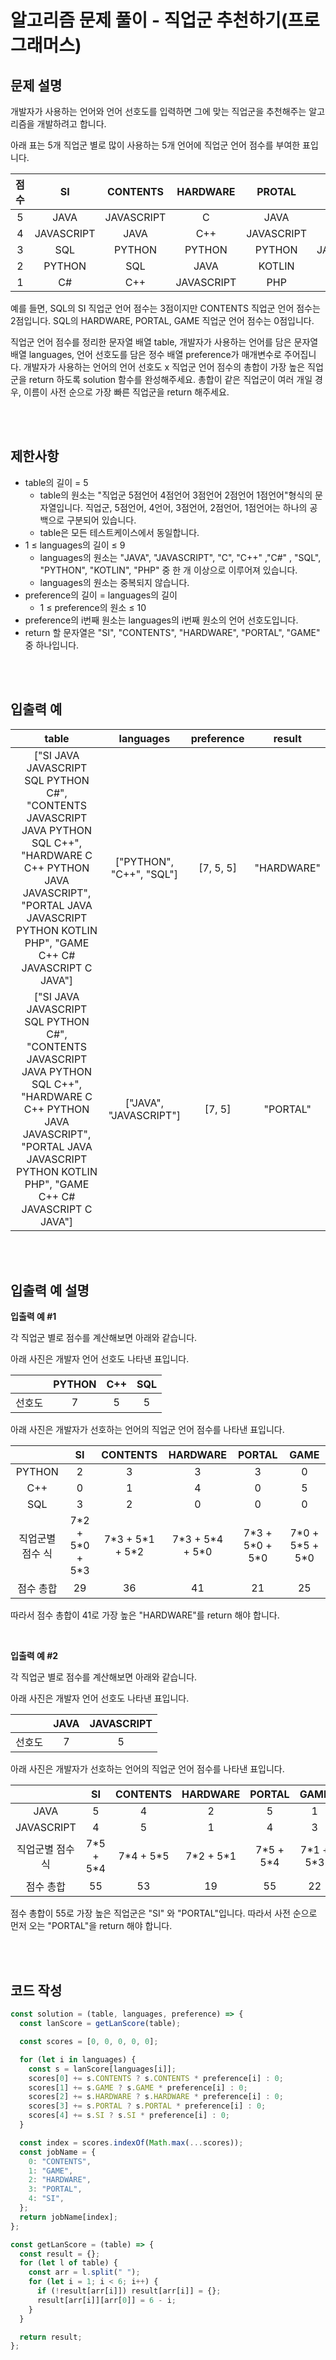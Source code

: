 # 알고리즘 문제 풀이 - 직업군 추천하기(프로그래머스)

## 문제 설명

개발자가 사용하는 언어와 언어 선호도를 입력하면 그에 맞는 직업군을 추천해주는 알고리즘을 개발하려고 합니다.

아래 표는 5개 직업군 별로 많이 사용하는 5개 언어에 직업군 언어 점수를 부여한 표입니다.

| 점수 |     SI     |  CONTENTS  |  HARDWARE  |   PROTAL   |    GAME    |
| :--: | :--------: | :--------: | :--------: | :--------: | :--------: |
|  5   |    JAVA    | JAVASCRIPT |     C      |    JAVA    |    C++     |
|  4   | JAVASCRIPT |    JAVA    |    C++     | JAVASCRIPT |     C#     |
|  3   |    SQL     |   PYTHON   |   PYTHON   |   PYTHON   | JAVASCRIPT |
|  2   |   PYTHON   |    SQL     |    JAVA    |   KOTLIN   |     C      |
|  1   |     C#     |    C++     | JAVASCRIPT |    PHP     |    JAVA    |

예를 들면, SQL의 SI 직업군 언어 점수는 3점이지만 CONTENTS 직업군 언어 점수는 2점입니다. SQL의 HARDWARE, PORTAL, GAME 직업군 언어 점수는 0점입니다.

직업군 언어 점수를 정리한 문자열 배열 table, 개발자가 사용하는 언어를 담은 문자열 배열 languages, 언어 선호도를 담은 정수 배열 preference가 매개변수로 주어집니다. 개발자가 사용하는 언어의 언어 선호도 x 직업군 언어 점수의 총합이 가장 높은 직업군을 return 하도록 solution 함수를 완성해주세요. 총합이 같은 직업군이 여러 개일 경우, 이름이 사전 순으로 가장 빠른 직업군을 return 해주세요.

<br /><br />

## 제한사항

- table의 길이 = 5
  - table의 원소는 "직업군 5점언어 4점언어 3점언어 2점언어 1점언어"형식의 문자열입니다. 직업군, 5점언어, 4언어, 3점언어, 2점언어, 1점언어는 하나의 공백으로 구분되어 있습니다.
  - table은 모든 테스트케이스에서 동일합니다.
- 1 ≤ languages의 길이 ≤ 9
  - languages의 원소는 "JAVA", "JAVASCRIPT", "C", "C++" ,"C#" , "SQL", "PYTHON", "KOTLIN", "PHP" 중 한 개 이상으로 이루어져 있습니다.
  - languages의 원소는 중복되지 않습니다.
- preference의 길이 = languages의 길이
  - 1 ≤ preference의 원소 ≤ 10
- preference의 i번째 원소는 languages의 i번째 원소의 언어 선호도입니다.
- return 할 문자열은 "SI", "CONTENTS", "HARDWARE", "PORTAL", "GAME" 중 하나입니다.

<br /><br />

## 입출력 예

|                                                                                                 table                                                                                                 |        languages         | preference |   result   |
| :---------------------------------------------------------------------------------------------------------------------------------------------------------------------------------------------------: | :----------------------: | :--------: | :--------: |
| ["SI JAVA JAVASCRIPT SQL PYTHON C#", "CONTENTS JAVASCRIPT JAVA PYTHON SQL C++", "HARDWARE C C++ PYTHON JAVA JAVASCRIPT", "PORTAL JAVA JAVASCRIPT PYTHON KOTLIN PHP", "GAME C++ C# JAVASCRIPT C JAVA"] | ["PYTHON", "C++", "SQL"] | [7, 5, 5]  | "HARDWARE" |
| ["SI JAVA JAVASCRIPT SQL PYTHON C#", "CONTENTS JAVASCRIPT JAVA PYTHON SQL C++", "HARDWARE C C++ PYTHON JAVA JAVASCRIPT", "PORTAL JAVA JAVASCRIPT PYTHON KOTLIN PHP", "GAME C++ C# JAVASCRIPT C JAVA"] |  ["JAVA", "JAVASCRIPT"]  |   [7, 5]   |  "PORTAL"  |

<br /><br />

## 입출력 예 설명

**입출력 예 #1**

각 직업군 별로 점수를 계산해보면 아래와 같습니다.

아래 사진은 개발자 언어 선호도 나타낸 표입니다.

|        | PYTHON | C++ | SQL |
| :----: | :----: | :-: | :-: |
| 선호도 |   7    |  5  |  5  |

아래 사진은 개발자가 선호하는 언어의 직업군 언어 점수를 나타낸 표입니다.

|                  |         SI         |      CONTENTS      |      HARDWARE      |       PORTAL       |        GAME        |
| :--------------: | :----------------: | :----------------: | :----------------: | :----------------: | :----------------: |
|      PYTHON      |         2          |         3          |         3          |         3          |         0          |
|       C++        |         0          |         1          |         4          |         0          |         5          |
|       SQL        |         3          |         2          |         0          |         0          |         0          |
| 직업군별 점수 식 | 7\*2 + 5\*0 + 5\*3 | 7\*3 + 5\*1 + 5\*2 | 7\*3 + 5\*4 + 5\*0 | 7\*3 + 5\*0 + 5\*0 | 7\*0 + 5\*5 + 5\*0 |
|    점수 총합     |         29         |         36         |         41         |         21         |         25         |

따라서 점수 총합이 41로 가장 높은 "HARDWARE"를 return 해야 합니다.

<br />

**입출력 예 #2**

각 직업군 별로 점수를 계산해보면 아래와 같습니다.

아래 사진은 개발자 언어 선호도 나타낸 표입니다.

|        | JAVA | JAVASCRIPT |
| :----: | :--: | :--------: |
| 선호도 |  7   |     5      |

아래 사진은 개발자가 선호하는 언어의 직업군 언어 점수를 나타낸 표입니다.

|                  |     SI      |  CONTENTS   |  HARDWARE   |   PORTAL    |    GAME     |
| :--------------: | :---------: | :---------: | :---------: | :---------: | :---------: |
|       JAVA       |      5      |      4      |      2      |      5      |      1      |
|    JAVASCRIPT    |      4      |      5      |      1      |      4      |      3      |
| 직업군별 점수 식 | 7\*5 + 5\*4 | 7\*4 + 5\*5 | 7\*2 + 5\*1 | 7\*5 + 5\*4 | 7\*1 + 5\*3 |
|    점수 총합     |     55      |     53      |     19      |     55      |     22      |

점수 총합이 55로 가장 높은 직업군은 "SI" 와 "PORTAL"입니다.
따라서 사전 순으로 먼저 오는 "PORTAL"을 return 해야 합니다.

<br /><br />

## 코드 작성

```js
const solution = (table, languages, preference) => {
  const lanScore = getLanScore(table);

  const scores = [0, 0, 0, 0, 0];

  for (let i in languages) {
    const s = lanScore[languages[i]];
    scores[0] += s.CONTENTS ? s.CONTENTS * preference[i] : 0;
    scores[1] += s.GAME ? s.GAME * preference[i] : 0;
    scores[2] += s.HARDWARE ? s.HARDWARE * preference[i] : 0;
    scores[3] += s.PORTAL ? s.PORTAL * preference[i] : 0;
    scores[4] += s.SI ? s.SI * preference[i] : 0;
  }

  const index = scores.indexOf(Math.max(...scores));
  const jobName = {
    0: "CONTENTS",
    1: "GAME",
    2: "HARDWARE",
    3: "PORTAL",
    4: "SI",
  };
  return jobName[index];
};

const getLanScore = (table) => {
  const result = {};
  for (let l of table) {
    const arr = l.split(" ");
    for (let i = 1; i < 6; i++) {
      if (!result[arr[i]]) result[arr[i]] = {};
      result[arr[i]][arr[0]] = 6 - i;
    }
  }

  return result;
};
```

<br />
